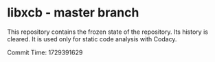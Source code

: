 # libxcb - master branch

This repository contains the frozen state of the repository.
Its history is cleared. It is used only for static code
analysis with Codacy.

Commit Time: 1729391629
